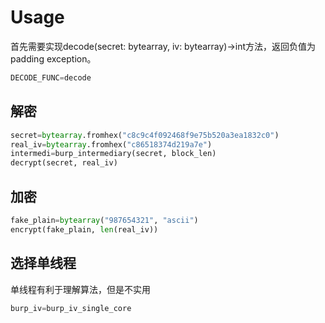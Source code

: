# Usage

首先需要实现decode(secret: bytearray, iv: bytearray)->int方法，返回负值为padding exception。

```python
DECODE_FUNC=decode
```

## 解密

```python
secret=bytearray.fromhex("c8c9c4f092468f9e75b520a3ea1832c0")
real_iv=bytearray.fromhex("c86518374d219a7e")
intermedi=burp_intermediary(secret, block_len)
decrypt(secret, real_iv)
```

## 加密

```python
fake_plain=bytearray("987654321", "ascii")
encrypt(fake_plain, len(real_iv))
```

## 选择单线程

单线程有利于理解算法，但是不实用

```python
burp_iv=burp_iv_single_core
```

